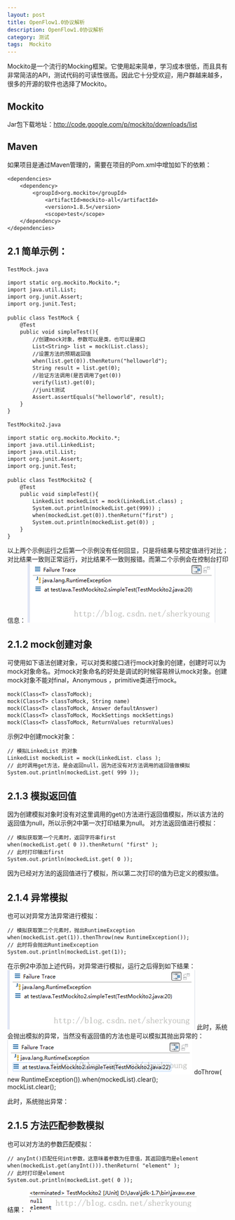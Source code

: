 ```yaml
---
layout: post
title: OpenFlow1.0协议解析
description: OpenFlow1.0协议解析
category: 测试
tags:  Mockito
---
```


Mockito是一个流行的Mocking框架。它使用起来简单，学习成本很低，而且具有非常简洁的API，测试代码的可读性很高。因此它十分受欢迎，用户群越来越多，很多的开源的软件也选择了Mockito。


## Mockito

Jar包下载地址：http://code.google.com/p/mockito/downloads/list
 
## Maven

如果项目是通过Maven管理的，需要在项目的Pom.xml中增加如下的依赖：

	<dependencies>
		<dependency>
			<groupId>org.mockito</groupId>
				<artifactId>mockito-all</artifactId>
				<version>1.8.5</version>
				<scope>test</scope>
		</dependency>
	</dependencies>

## 2.1 简单示例：

`TestMock.java `

	import static org.mockito.Mockito.*;  
	import java.util.List;  
	import org.junit.Assert;  
	import org.junit.Test;  
	 
	public class TestMock {  
		@Test  
		public void simpleTest(){  
			//创建mock对象，参数可以是类，也可以是接口  
			List<String> list = mock(List.class);  
			//设置方法的预期返回值  
			when(list.get(0)).thenReturn("helloworld");  
			String result = list.get(0);  
			//验证方法调用(是否调用了get(0))  
			verify(list).get(0);  
			//junit测试  
			Assert.assertEquals("helloworld", result);  
		}  
	}  
 
`TestMockito2.java`

	import static org.mockito.Mockito.*;  
	import java.util.LinkedList;
	import java.util.List;  
	import org.junit.Assert;  
	import org.junit.Test;
	 
	public class TestMockito2 {
		@Test
		public void simpleTest(){
			LinkedList mockedList = mock(LinkedList.class) ;
			System.out.println(mockedList.get(999)) ;
			when(mockedList.get(0)).thenReturn("first") ;
			System.out.println(mockedList.get(0)) ;
		}
	}
	
以上两个示例运行之后第一个示例没有任何回显，只是将结果与预定值进行对比；对比结果一致则正常运行，对比结果不一致则报错。而第二个示例会在控制台打印信息：
![](/images/2014-09-09-unit-mockito/2.png)

## 2.1.2  mock创建对象

可使用如下语法创建对象，可以对类和接口进行mock对象的创建，创建时可以为mock对象命名。对mock对象命名的好处是调试的时候容易辨认mock对象。创建mock对象不能对final，Anonymous ，primitive类进行mock。

	mock(Class<T> classToMock);
	mock(Class<T> classToMock, String name)
	mock(Class<T> classToMock, Answer defaultAnswer)
	mock(Class<T> classToMock, MockSettings mockSettings)
	mock(Class<T> classToMock, ReturnValues returnValues)

示例2中创建mock对象：

	// 模拟LinkedList 的对象   
	LinkedList mockedList = mock(LinkedList. class );      
	// 此时调用get方法，是会返回null，因为还没有对方法调用的返回值做模拟    
	System.out.println(mockedList.get( 999 ));
 
## 2.1.3 模拟返回值

因为创建模拟对象时没有对这里调用的get()方法进行返回值模拟，所以该方法的返回值为null，所以示例2中第一次打印结果为null。
对方法返回值进行模拟：

	// 模拟获取第一个元素时，返回字符串first   
	when(mockedList.get( 0 )).thenReturn( "first" );  
	// 此时打印输出first   
	System.out.println(mockedList.get( 0 ));  
	
因为已经对方法的返回值进行了模拟，所以第二次打印的值为已定义的模拟值。

## 2.1.4 异常模拟

也可以对异常方法异常进行模拟：

	// 模拟获取第二个元素时，抛出RuntimeException  
	when(mockedList.get(1)).thenThrow(new RuntimeException());  
	// 此时将会抛出RuntimeException  
	System.out.println(mockedList.get(1));  
	
在示例2中添加上述代码，对异常进行模拟，运行之后得到如下结果：
![](/images/2014-09-09-unit-mockito/2.png)
此时，系统会抛出模拟的异常，当然没有返回值的方法也是可以模拟其抛出异常的：
![](/images/2014-09-09-unit-mockito/3.png)
	doThrow( new  RuntimeException()).when(mockedList).clear();  
	mockList.clear();

此时，系统抛出异常：
 
## 2.1.5 方法匹配参数模拟

也可以对方法的参数匹配模拟：

	// anyInt()匹配任何int参数，这意味着参数为任意值，其返回值均是element   
	when(mockedList.get(anyInt())).thenReturn( "element" );    
	// 此时打印是element   
	System.out.println(mockedList.get( 0 ));  
	
结果：
![](/images/2014-09-09-unit-mockito/4.png)
